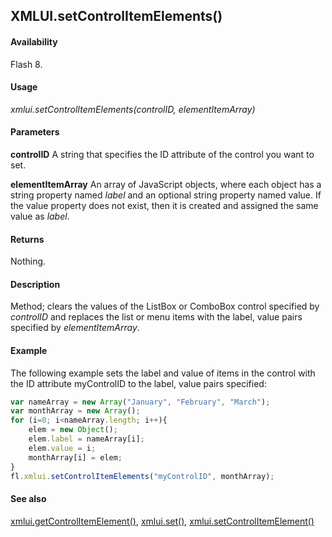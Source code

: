 ## XMLUI.setControlItemElements()

#### Availability

Flash 8.

#### Usage

*xmlui.setControlItemElements(controlID, elementItemArray)*

#### Parameters

**controlID** A string that specifies the ID attribute of the control you want to set.

**elementItemArray** An array of JavaScript objects, where each object has a string property named *label* and an optional string property named value. If the value property does not exist, then it is created and assigned the same value as *label*.

#### Returns

Nothing.

#### Description

Method; clears the values of the ListBox or ComboBox control specified by *controlID* and replaces the list or menu items with the label, value pairs specified by *elementItemArray*.

#### Example

The following example sets the label and value of items in the control with the ID attribute myControlID to the label, value pairs specified:

```javascript
var nameArray = new Array("January", "February", "March"); 
var monthArray = new Array();
for (i=0; i<nameArray.length; i++){ 
    elem = new Object(); 
    elem.label = nameArray[i]; 
    elem.value = i;
    monthArray[i] = elem;
}
fl.xmlui.setControlItemElements("myControlID", monthArray);

```

#### See also

[xmlui.getControlItemElement()](../XMLUI_object/xmlui3.md), [xmlui.set()](../XMLUI_object/xmlui6.md), [xmlui.setControlItemElement()](../XMLUI_object/xmlui7.md)
